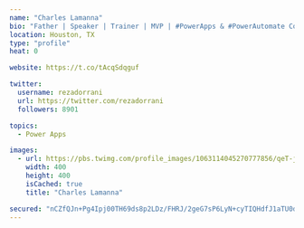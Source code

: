 ```yaml
---
name: "Charles Lamanna"
bio: "Father | Speaker | Trainer | MVP | #PowerApps & #PowerAutomate Community Super User | YouTuber Right-pointing triangle http://youtube.com/c/rezadorrani | Learn - Share - Clockwise rightwards and leftwards open circle arrows"
location: Houston, TX
type: "profile"
heat: 0

website: https://t.co/tAcqSdqguf

twitter:
  username: rezadorrani
  url: https://twitter.com/rezadorrani
  followers: 8901

topics:
  - Power Apps

images:
  - url: https://pbs.twimg.com/profile_images/1063114045270777856/qeT-jpWr_400x400.jpg
    width: 400
    height: 400
    isCached: true
    title: "Charles Lamanna"

secured: "nCZfQJn+Pg4Ipj00TH69ds8p2LDz/FHRJ/2geG7sP6LyN+cyTIQHdfJ1aTU0dK80hK0UgKw+nnqqIk0BXehVXJUg3vPYyZR+MnLfaGTOptku23g279U51ieg73+5kOFaZhhQYzNkM+9OXicSsgX9WYbemZGSYrPTSpCLO6eU9GlJpWaTYfZeFA7nuQs7HZQ/BNNIxDwuVr6036/sUNWNgsiIuNVS+h511HLh261aeshk3alnXQwtKTuujp1dI3a4ekmePU5hYmFNTo1mHX8GbotvrfJHoTdIiiLPfWYIo+a/KueEk5sAes87jicR/+t5Mhn3MpfnEzVcVBaqAGIwxqxAt0JKXKoKQIOEFCQ/UkiApPcQYhT0EljGAmsf5n91DpBQnUy6SAhQ+JD+HBlcZc7CkRwIoPFl5QSL2aBJkSQ=;+KOwoq16zeli7NXVf4qpwQ=="
---
```


